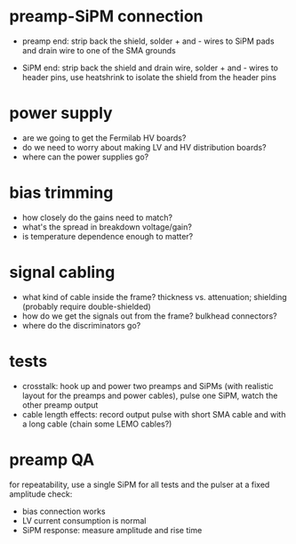 # preamp-SiPM connection
* preamp end: strip back the shield, solder + and - wires to SiPM pads and drain wire to one of the SMA grounds

* SiPM end: strip back the shield and drain wire, solder + and - wires to header pins, 
use heatshrink to isolate the shield from the header pins

# power supply
* are we going to get the Fermilab HV boards?
* do we need to worry about making LV and HV distribution boards?
* where can the power supplies go?

# bias trimming
* how closely do the gains need to match?
* what's the spread in breakdown voltage/gain?
* is temperature dependence enough to matter?

# signal cabling
* what kind of cable inside the frame? thickness vs. attenuation; shielding (probably require double-shielded)
* how do we get the signals out from the frame? bulkhead connectors?
* where do the discriminators go?

# tests
* crosstalk: hook up and power two preamps and SiPMs (with realistic layout for the preamps and power cables), 
pulse one SiPM, watch the other preamp output
* cable length effects: record output pulse with short SMA cable and with a long cable (chain some LEMO cables?)

# preamp QA

for repeatability, use a single SiPM for all tests and the pulser at a fixed amplitude
check:

* bias connection works
* LV current consumption is normal
* SiPM response: measure amplitude and rise time
